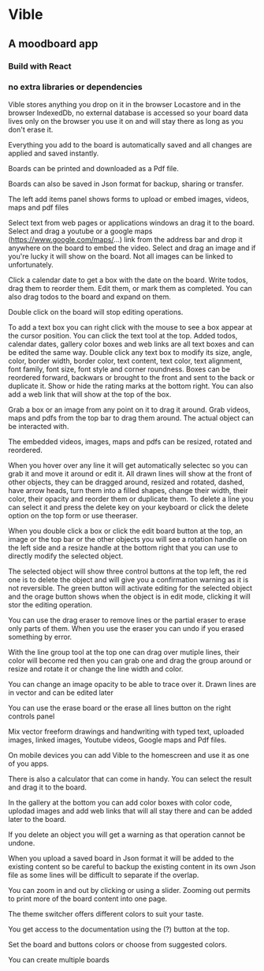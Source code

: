 # Vible

## A moodboard app

### Build with React

### no extra libraries or dependencies

Vible stores anything you drop on it in the browser Locastore and in the browser IndexedDb, no external database is accessed so your board data lives only on the browser you use it on and will stay there as long as you don't erase it.

Everything you add to the board is automatically saved and all changes are applied and saved instantly.

Boards can be printed and downloaded as a Pdf file.

Boards can also be saved in Json format for backup, sharing or transfer.

The left add items panel shows forms to upload or embed images, videos, maps and pdf files

Select text from web pages or applications windows an drag it to the board.
Select and drag a youtube or a google maps (https://www.google.com/maps/...) link from the address bar and drop it anywhere on the board to embed the video.
Select and drag an image and if you're lucky it will show on the board. Not all images can be linked to unfortunately.

Click a calendar date to get a box with the date on the board.
Write todos, drag them to reorder them. Edit them, or mark them as completed.
You can also drag todos to the board and expand on them.

Double click on the board will stop editing operations.

To add a text box you can right click with the mouse to see a box appear at the cursor position. You can click the text tool at the top. Added todos, calendar dates, gallery color boxes and web links are all text boxes and can be edited the same way.
Double click any text box to modify its size, angle, color, border width, border color, text content, text color, text alignment, font family, font size, font style and corner roundness.
Boxes can be reordered forward, backwars or brought to the front and sent to the back or duplicate it.
Show or hide the rating marks at the bottom right.
You can also add a web link that will show at the top of the box.

Grab a box or an image from any point on it to drag it around.
Grab videos, maps and pdfs from the top bar to drag them around. The actual object can be interacted with.

The embedded videos, images, maps and pdfs can be resized, rotated and reordered.

When you hover over any line it will get automatically selectec so you can grab it and move it around or edit it.
All drawn lines will show at the front of other objects, they can be dragged around, resized and rotated, dashed, have arrow heads, turn them into a filled shapes, change their width, their color, their opacity and reorder them or duplicate them.
To delete a line you can select it and press the delete key on your keyboard or click the delete option on the top form or use theeraser.

When you double click a box or click the edit board button at the top, an image or the top bar or the other objects you will see a rotation handle on the left side and a resize handle at the bottom right that you can use to directly modify the selected object.

The selected object will show three control buttons at the top left, the red one is to delete the object and will give you a confirmation warning as it is not reversible. The green button will activate editing for the selected object and the orage button shows when the object is in edit mode, clicking it will stor the editing operation.

You can use the drag eraser to remove lines or the partial eraser to erase only parts of them.
When you use the eraser you can undo if you erased something by error.

With the line group tool at the top one can drag over mutiple lines, their color will become red then you can grab one and drag the group around or resize and rotate it or change the line width and color.

You can change an image opacity to be able to trace over it. Drawn lines are in vector and can be edited later

You can use the erase board or the erase all lines button on the right controls panel

Mix vector freeform drawings and handwriting with typed text, uploaded images, linked images, Youtube videos, Google maps and Pdf files.

On mobile devices you can add Vible to the homescreen and use it as one of you apps.

There is also a calculator that can come in handy. You can select the result and drag it to the board.

In the gallery at the bottom you can add color boxes with color code, uplodad images and add web links that will all stay there and can be added later to the board.

If you delete an object you will get a warning as that operation cannot be undone.

When you upload a saved board in Json format it will be added to the existing content so be careful to backup the existing content in its own Json file as some lines will be difficult to separate if the overlap.

You can zoom in and out by clicking or using a slider. Zooming out permits to print more of the board content into one page.

The theme switcher offers different colors to suit your taste.

You get access to the documentation using the (?) button at the top.

Set the board and buttons colors or choose from suggested colors.

You can create multiple boards
